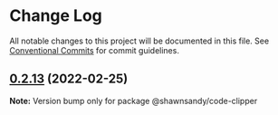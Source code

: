 # Change Log

All notable changes to this project will be documented in this file.
See [Conventional Commits](https://conventionalcommits.org) for commit guidelines.

## [0.2.13](https://github.com/shawn-sandy/ideas/compare/@shawnsandy/code-clipper@0.2.12...@shawnsandy/code-clipper@0.2.13) (2022-02-25)

**Note:** Version bump only for package @shawnsandy/code-clipper
